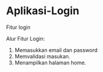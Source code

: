# Aplikasi-Login
Fitur login

Alur Fitur Login:
1. Memasukkan email dan password
2. Memvalidasi masukan.
3. Menampilkan halaman home.

